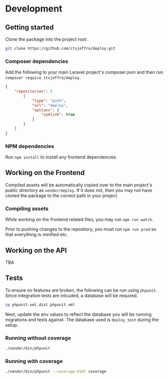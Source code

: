 # Development

## Getting started

Clone the package into the project root.

```bash
git clone https://github.com/itsjeffro/deploy.git
```

### Composer dependencies

Add the following to your main Laravel project's composer.json and then run `composer require itsjeffro/deploy`.

```json
{
    "repositories": [ 
        {
            "type": "path",
            "url": "deploy",
            "options": {
                "symlink": true
            }
        } 
    ]
}
```

### NPM dependencies

Run `npm install` to install any frontend dependencies.

## Working on the Frontend

Compiled assets will be automatically copied over to the main project's public directory as `vendor/deploy`. If it does not, then you may not have cloned the package to the correct path in your project.

### Compiling assets

While working on the frontend related files, you may run `npm run watch`.

Prior to pushing changes to the repository, you must run `npm run prod` so that everything is minified etc.

## Working on the API

TBA

## Tests

To ensure no features are broken, the following can be run using `phpunit`. Since integration tests are inlcuded, a database will be required.

```bash
cp phpunit.xml.dist phpunit.xml
```

Next, update the env values to reflect the database you will be running migrations and tests against. The database used is `deploy_test` during the setup.

### Running without coverage

```bash
./vendor/bin/phpunit
```

### Running with coverage

```bash
./vendor/bin/phpunit --coverage-html coverage
```